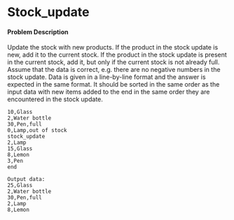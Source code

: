 # Stock_update

#### Problem Description
Update the stock with new products. If the product in the stock update is new, add it to the current stock. If the product in the stock update is present in the current stock, add it, but only if the current stock is not already full. Assume that the data is correct, e.g. there are no negative numbers in the stock update. Data is given in a line-by-line format and the answer is expected in the same format. It should be sorted in the same order as the input data with new items added to the end in the same order they are encountered in the stock update.

```current_stock
10,Glass
2,Water bottle
30,Pen,full
0,Lamp,out of stock
stock_update
2,Lamp
15,Glass
8,Lemon
3,Pen
end
```
```
Output data:
25,Glass
2,Water bottle
30,Pen,full
2,Lamp
8,Lemon
```
